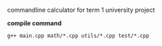 commandline calculator for term 1 university project

**compile command**
```
g++ main.cpp math/*.cpp utils/*.cpp test/*.cpp
```
